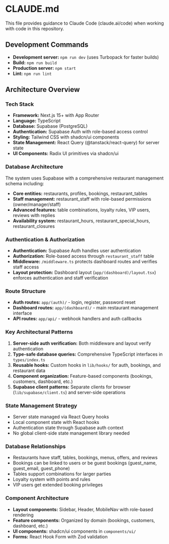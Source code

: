 # CLAUDE.md

This file provides guidance to Claude Code (claude.ai/code) when working with code in this repository.

## Development Commands

- **Development server:** `npm run dev` (uses Turbopack for faster builds)
- **Build:** `npm run build`
- **Production server:** `npm start`
- **Lint:** `npm run lint`

## Architecture Overview

### Tech Stack
- **Framework:** Next.js 15+ with App Router
- **Language:** TypeScript
- **Database:** Supabase (PostgreSQL)
- **Authentication:** Supabase Auth with role-based access control
- **Styling:** Tailwind CSS with shadcn/ui components
- **State Management:** React Query (@tanstack/react-query) for server state
- **UI Components:** Radix UI primitives via shadcn/ui

### Database Architecture
The system uses Supabase with a comprehensive restaurant management schema including:
- **Core entities:** restaurants, profiles, bookings, restaurant_tables
- **Staff management:** restaurant_staff with role-based permissions (owner/manager/staff)
- **Advanced features:** table combinations, loyalty rules, VIP users, reviews with replies
- **Availability system:** restaurant_hours, restaurant_special_hours, restaurant_closures

### Authentication & Authorization
- **Authentication:** Supabase Auth handles user authentication
- **Authorization:** Role-based access through `restaurant_staff` table
- **Middleware:** `/middleware.ts` protects dashboard routes and verifies staff access
- **Layout protection:** Dashboard layout (`app/(dashboard)/layout.tsx`) enforces authentication and staff verification

### Route Structure
- **Auth routes:** `app/(auth)/` - login, register, password reset
- **Dashboard routes:** `app/(dashboard)/` - main restaurant management interface
- **API routes:** `app/api/` - webhook handlers and auth callbacks

### Key Architectural Patterns
1. **Server-side auth verification:** Both middleware and layout verify authentication
2. **Type-safe database queries:** Comprehensive TypeScript interfaces in `types/index.ts`
3. **Reusable hooks:** Custom hooks in `lib/hooks/` for auth, bookings, and restaurant data
4. **Component organization:** Feature-based components (bookings, customers, dashboard, etc.)
5. **Supabase client patterns:** Separate clients for browser (`lib/supabase/client.ts`) and server-side operations

### State Management Strategy
- Server state managed via React Query hooks
- Local component state with React hooks
- Authentication state through Supabase auth context
- No global client-side state management library needed

### Database Relationships
- Restaurants have staff, tables, bookings, menus, offers, and reviews
- Bookings can be linked to users or be guest bookings (guest_name, guest_email, guest_phone)
- Tables support combinations for larger parties
- Loyalty system with points and rules
- VIP users get extended booking privileges

### Component Architecture
- **Layout components:** Sidebar, Header, MobileNav with role-based rendering
- **Feature components:** Organized by domain (bookings, customers, dashboard, etc.)
- **UI components:** shadcn/ui components in `components/ui/`
- **Forms:** React Hook Form with Zod validation